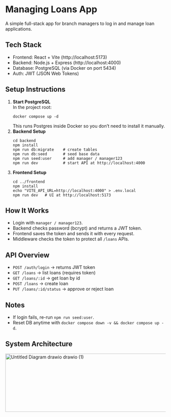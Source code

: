 <h1>Managing Loans App</h1>
<p>A simple full-stack app for branch managers to log in and manage loan applications.</p>

<h2>Tech Stack</h2>
<ul>
  <li>Frontend: React + Vite (http://localhost:5173)</li>
  <li>Backend: Node.js + Express (http://localhost:4000)</li>
  <li>Database: PostgreSQL (via Docker on port 5434)</li>
  <li>Auth: JWT (JSON Web Tokens)</li>
</ul>

<h2>Setup Instructions</h2>
<ol>
  <li><strong>Start PostgreSQL</strong><br>
    In the project root:
    <pre><code>docker compose up -d</code></pre>
    This runs Postgres inside Docker so you don’t need to install it manually.
  </li>

  <li><strong>Backend Setup</strong><br>
    <pre><code>cd backend
npm install
npm run db:migrate    # create tables
npm run db:seed       # seed base data
npm run seed:user     # add manager / manager123
npm run dev           # start API at http://localhost:4000</code></pre>
    
  <li><strong>Frontend Setup</strong><br>
    <pre><code>cd ../frontend
npm install
echo "VITE_API_URL=http://localhost:4000" > .env.local
npm run dev   # UI at http://localhost:5173</code></pre>
  </li>
</ol>

<h2>How It Works</h2>
<ul>
  <li>Login with <code>manager / manager123</code>.</li>
  <li>Backend checks password (bcrypt) and returns a JWT token.</li>
  <li>Frontend saves the token and sends it with every request.</li>
  <li>Middleware checks the token to protect all <code>/loans</code> APIs.</li>
</ul>

<h2>API Overview</h2>
<ul>
  <li><code>POST /auth/login</code> → returns JWT token</li>
  <li><code>GET /loans</code> → list loans (requires token)</li>
  <li><code>GET /loans/:id</code> → get loan by id</li>
  <li><code>POST /loans</code> → create loan</li>
  <li><code>PUT /loans/:id/status</code> → approve or reject loan</li>
</ul>

<h2>Notes</h2>
<ul>

  <li>If login fails, re-run <code>npm run seed:user</code>.</li>
  <li>Reset DB anytime with <code>docker compose down -v &amp;&amp; docker compose up -d</code>.</li>
</ul>
<section>
  <h2>System Architecture</h2>
  <img width="952" height="183" alt="Untitled Diagram drawio drawio (1)" src="https://github.com/user-attachments/assets/99dff33e-148e-4366-9694-dded941793dc" />
</section>






